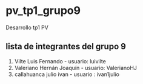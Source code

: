 # pv_tp1_grupo9
Desarrollo tp1 PV


## lista de integrantes del grupo 9

1. Vilte Luis Fernando - usuario: luivilte 
2. Valeriano Hernán Joaquín - usuario: ValerianoHJ
4. callahuanca julio ivan - usuario : ivan1julio
